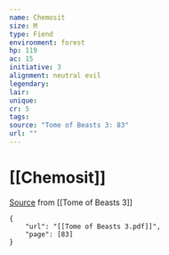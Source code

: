 ```yaml
---
name: Chemosit
size: M
type: Fiend
environment: forest
hp: 119
ac: 15
initiative: 3
alignment: neutral evil
legendary: 
lair: 
unique: 
cr: 5
tags: 
source: "Tome of Beasts 3: 83"
url: ""
---
```

# [[Chemosit]]

[Source](zotero://open-pdf/library/items/BLGR9HVR?page=83) from [[Tome of Beasts 3]]

```pdf
{
	"url": "[[Tome of Beasts 3.pdf]]",
	"page": [83]
}
```

